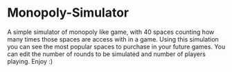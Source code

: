 # Monopoly-Simulator
A simple simulator of monopoly like game, with 40 spaces counting how many times those spaces are access with in a game. Using this simulation you can see the most popular spaces to purchase in your future games. You can edit the number of rounds to be simulated and number of players playing. Enjoy :)
